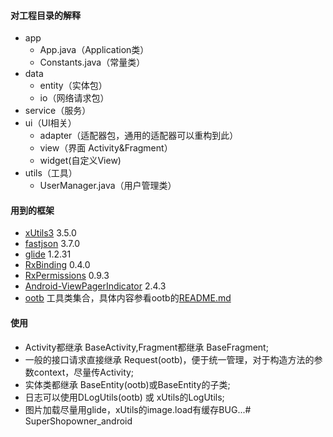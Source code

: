 
#### 对工程目录的解释

* app
	* App.java（Application类）
	* Constants.java（常量类）
* data
	* entity（实体包）
	* io（网络请求包）
* service（服务）
* ui（UI相关）
	* adapter（适配器包，通用的适配器可以重构到此）
	* view（界面 Activity&Fragment）
	* widget(自定义View)
* utils（工具）
	* UserManager.java（用户管理类）

#### 用到的框架

* [xUtils3](https://github.com/wyouflf/xUtils3) 3.5.0
* [fastjson](https://github.com/alibaba/fastjson) 3.7.0
* [glide](https://github.com/bumptech/glide) 1.2.31
* [RxBinding](https://github.com/JakeWharton/RxBinding) 0.4.0
* [RxPermissions](https://github.com/tbruyelle/RxPermissions) 0.9.3
* [Android-ViewPagerIndicator](https://github.com/InkApplications/Android-ViewPagerIndicator) 2.4.3
* [ootb](https://github.com/Dean1990/ootb) 工具类集合，具体内容参看ootb的[README.md](https://github.com/Dean1990/ootb/blob/master/README.md)

#### 使用
* Activity都继承 BaseActivity,Fragment都继承 BaseFragment;
* 一般的接口请求直接继承 Request(ootb)，便于统一管理，对于构造方法的参数context，尽量传Activity;
* 实体类都继承 BaseEntity(ootb)或BaseEntity的子类;
* 日志可以使用DLogUtils(ootb) 或 xUtils的LogUtils;
* 图片加载尽量用glide，xUtils的image.load有缓存BUG...# SuperShopowner_android
